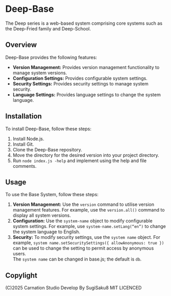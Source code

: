 # Deep-Base
The Deep series is a web-based system comprising core systems such as the Deep-Fried family and Deep-School.

## Overview

Deep-Base provides the following features:        

- **Version Management:** Provides version management functionality to manage system versions.    
- **Configuration Settings:** Provides configurable system settings.        
- **Security Settings:** Provides security settings to manage system security.     
- **Language Settings:** Provides language settings to change the system language.     

## Installation

To install Deep-Base, follow these steps:            

1. Install Node.js.     
2. Install Git.     
3. Clone the Deep-Base repository.     
4. Move the directory for the desired version into your project directory.     
5. Run `node index.js -help` and implement using the help and file comments.      


## Usage

To use the Base System, follow these steps:                 

1. **Version Management:** Use the `version` command to utilise version management features. For example, use the `version.all()` command to display all system versions.            
2. **Configuration:** Use the `system-name` object to modify configurable system settings. For example, use `system-name.setLang(“en”)` to change the system language to English.           
3. **Security:** To modify security settings, use the `system name` object. For example, `system name.setSecuritySettings({ allowAnonymous: true })` can be used to change the setting to permit access by anonymous users.                
The `system name` can be changed in base.js; the default is `db`.     

## Copylight
(C)2025 Carnation Studio
Develop By SugiSaku8
MIT LICENCED